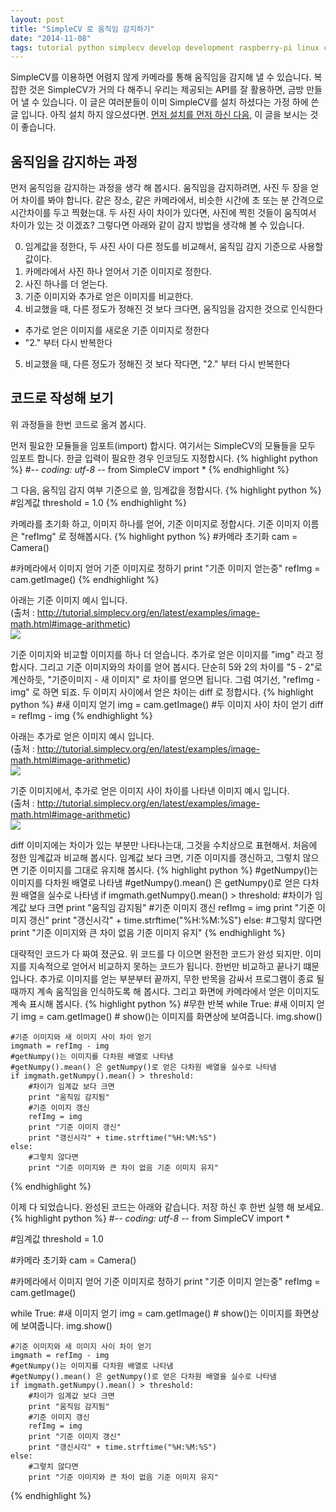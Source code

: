 ```yaml
---
layout: post
title: "SimpleCV 로 움직임 감지하기"
date: "2014-11-08"
tags: tutorial python simplecv develop development raspberry-pi linux computer-vision motion
---
```


SimpleCV를 이용하면 어렴지 않게 카메라를 통해 움직임을 감지해 낼 수 있습니다.
복잡한 것은 SimpleCV가 거의 다 해주니 우리는 제공되는 API를 잘 활용하면, 금방 만들어 낼 수 있습니다.
이 글은 여러분들이 이미 SimpleCV를 설치 하셨다는 가정 하에 쓴 글 입니다. 아직 설치 하지 않으셨다면.
<a href="http://www.youngbin-han.kr.pe/tutorial/python/simplecv/develop/development/raspberry-pi/linux/computer-vision/2014/11/02/how-to-install-simplecv-framework/">먼저 설치를 먼저 하신 다음,</a> 이 글을 보시는 것이 좋습니다.

## 움직임을 감지하는 과정
먼저 움직임을 감지하는 과정을 생각 해 봅시다. 움직임을 감지하려면, 사진 두 장을 얻어 차이를 봐야 합니다.
같은 장소, 같은 카메라에서, 비슷한 시간에 초 또는 분 간격으로 시간차이를 두고 찍혔는대.
두 사진 사이 차이가 있다면, 사진에 찍힌 것들이 움직여서 차이가 있는 것 이겠죠?
그렇다면 아래와 같이 감지 방법을 생각해 볼 수 있습니다.

0. 임계값을 정한다, 두 사진 사이 다른 정도를 비교해서, 움직임 감지 기준으로 사용할 값이다.
1. 카메라에서 사진 하나 얻어서 기준 이미지로 정한다.
2. 사진 하나를 더 얻는다.
3. 기준 이미지와 추가로 얻은 이미지를 비교한다.
4. 비교했을 때, 다른 정도가 정해진 것 보다 크다면, 움직임을 감지한 것으로 인식한다
  * 추가로 얻은 이미지를 새로운 기준 이미지로 정한다
  * "2." 부터 다시 반복한다
5. 비교했을 때, 다른 정도가 정해진 것 보다 작다면, "2." 부터 다시 반복한다

## 코드로 작성해 보기
위 과정들을 한번 코드로 옮겨 봅시다.

먼저 필요한 모듈들을 임포트(import) 합시다.
여기서는 SimpleCV의 모듈들을 모두 임포트 합니다.
한글 입력이 필요한 경우 인코딩도 지정합시다.
{% highlight python %}
#-*- coding: utf-8 -*-
from SimpleCV import *
{% endhighlight %}

그 다음, 움직임 감지 여부 기준으로 쓸, 임계값을 정합시다.
{% highlight python %}
#임계값
threshold = 1.0
{% endhighlight %}

카메라를 초기화 하고, 이미지 하나를 얻어, 기준 이미지로 정합시다.
기준 이미지 이름은 "refImg" 로 정해봅시다.
{% highlight python %}
#카메라 초기화
cam = Camera()

#카메라에서 이미지 얻어 기준 이미지로 정하기
print "기준 이미지 얻는중"
refImg = cam.getImage()
{% endhighlight %}

아래는 기준 이미지 예시 입니다.<br>
(출처 : http://tutorial.simplecv.org/en/latest/examples/image-math.html#image-arithmetic)<br>
<img class="image-wrapper" src="{{ site.url }}/resources/image-math-person1.png"><br>


기준 이미지와 비교할 이미지를 하나 더 얻습니다.
추가로 얻은 이미지를 "img" 라고 정합시다. 그리고 기준 이미지와의 차이를 얻어 봅시다.
단순히 5와 2의 차이를 "5 - 2"로 계산하듯, "기준이미지 - 새 이미지" 로 차이를 얻으면 됩니다.
그럼 여기선, "refImg - img" 로 하면 되죠. 두 이미지 사이에서 얻은 차이는 diff 로 정합시다.
{% highlight python %}
#새 이미지 얻기
img = cam.getImage()
#두 이미지 사이 차이 얻기
diff = refImg - img
{% endhighlight %}

아래는 추가로 얻은 이미지 예시 입니다.<br>
(출처 : http://tutorial.simplecv.org/en/latest/examples/image-math.html#image-arithmetic)<br>
<img class="image-wrapper" src="{{ site.url }}/resources/image-math-person2.png"><br>

기준 이미지에서, 추가로 얻은 이미지 사이 차이를 나타낸 이미지 예시 입니다.<br>
(출처 : http://tutorial.simplecv.org/en/latest/examples/image-math.html#image-arithmetic)<br>
<img class="image-wrapper" src="{{ site.url }}/resources/image-math-person-sub.png"><br>

diff 이미지에는 차이가 있는 부분만 나타나는대, 그것을 수치상으로 표현해서.
처음에 정한 임계값과 비교해 봅시다. 임계값 보다 크면, 기준 이미지를 갱신하고,
그렇치 않으면 기준 이미지를 그대로 유지해 봅시다.
{% highlight python %}
#getNumpy()는 이미지를 다차원 배열로 나타냄
#getNumpy().mean() 은 getNumpy()로 얻은 다차원 배열을 실수로 나타냄
if imgmath.getNumpy().mean() > threshold:
  #차이가 임계값 보다 크면
  print "움직임 감지됨"
  #기준 이미지 갱신
  refImg = img
  print "기준 이미지 갱신"
  print "갱신시각" + time.strftime("%H:%M:%S")
else:
  #그렇치 않다면
  print "기준 이미지와 큰 차이 없음 기준 이미지 유지"
{% endhighlight %}

대략적인 코드가 다 짜여 졌군요. 위 코드를 다 이으면 완전한 코드가 완성 되지만.
이미지를 지속적으로 얻어서 비교하지 못하는 코드가 됩니다. 한번만 비교하고 끝나기 떄문입나다.
추가로 이미지를 얻는 부분부터 끝까지, 무한 반목을 감싸서 프로그램이 종료 될때까지 계속 움직임을 인식하도록 해 봅시다.
그리고 화면에 카메라에서 얻은 이미지도 계속 표시해 봅시다.
{% highlight python %}
#무한 반복
while True:
    #새 이미지 얻기
    img = cam.getImage()
    # show()는 이미지를 화면상에 보여줍니다.
    img.show()

    #기준 이미지와 새 이미지 사이 차이 얻기
    imgmath = refImg - img
    #getNumpy()는 이미지를 다차원 배열로 나타냄
    #getNumpy().mean() 은 getNumpy()로 얻은 다차원 배열을 실수로 나타냄
    if imgmath.getNumpy().mean() > threshold:
        #차이가 임계값 보다 크면
        print "움직임 감지됨"
        #기준 이미지 갱신
        refImg = img
        print "기준 이미지 갱신"
        print "갱신시각" + time.strftime("%H:%M:%S")
    else:
        #그렇치 않다면
        print "기준 이미지와 큰 차이 없음 기준 이미지 유지"
{% endhighlight %}

이제 다 되었습니다. 완성된 코드는 아래와 같습니다.
저장 하신 후 한번 실행 해 보세요.
{% highlight python %}
#-*- coding: utf-8 -*-
from SimpleCV import *

#임계값
threshold = 1.0

#카메라 초기화
cam = Camera()

#카메라에서 이미지 얻어 기준 이미지로 정하기
print "기준 이미지 얻는중"
refImg = cam.getImage()

while True:
    #새 이미지 얻기
    img = cam.getImage()
    # show()는 이미지를 화면상에 보여줍니다.
    img.show()

    #기준 이미지와 새 이미지 사이 차이 얻기
    imgmath = refImg - img
    #getNumpy()는 이미지를 다차원 배열로 나타냄
    #getNumpy().mean() 은 getNumpy()로 얻은 다차원 배열을 실수로 나타냄
    if imgmath.getNumpy().mean() > threshold:
        #차이가 임계값 보다 크면
        print "움직임 감지됨"
        #기준 이미지 갱신
        refImg = img
        print "기준 이미지 갱신"
        print "갱신시각" + time.strftime("%H:%M:%S")
    else:
        #그렇치 않다면
        print "기준 이미지와 큰 차이 없음 기준 이미지 유지"
{% endhighlight %}
